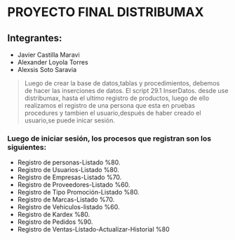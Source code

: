 # **PROYECTO FINAL DISTRIBUMAX**

## Integrantes:

- Javier Castilla Maravi
- Alexander Loyola Torres
- Alexsis Soto Saravia


> Luego de crear la base de datos,tablas y procedimientos, debemos de hacer las inserciones de datos.
>El script 29.1 InserDatos.
>desde use distribumax, hasta el ultimo registro de productos, luego de ello realizamos el registro de una persona que esta en pruebas procedures y tambien el usuario,después de haber creado el usuario,se puede inicar sesión. 

### Luego de iniciar sesión, los procesos que registran son los siguientes:
- Registro de personas-Listado %80.
- Registro de Usuarios-Listado %80. 
- Registro de Empresas-Listado %70.
- Registro de Proveedores-Listado %60.
- Registro de Tipo Promoción-Listado %80.
- Registro de Marcas-Listado %70.
- Registro de Vehiculos-listado %60.
- Registro de Kardex %80.
- Registro de Pedidos %90.
- Registro de Ventas-Listado-Actualizar-Historial %80
